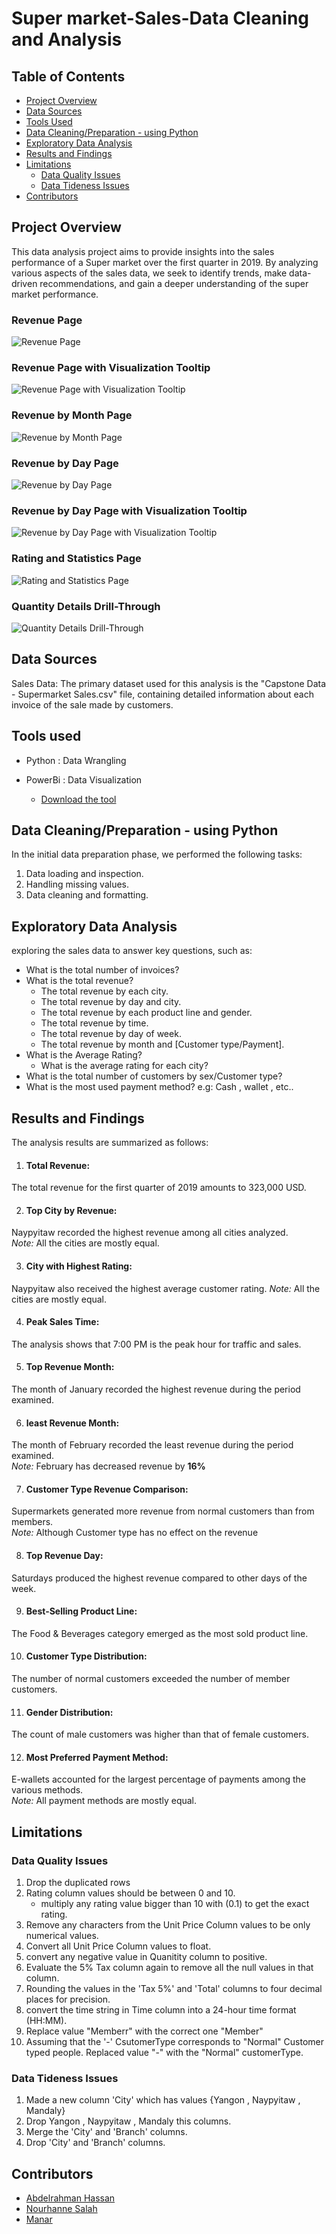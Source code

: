 # Super market-Sales-Data Cleaning and Analysis

## Table of Contents
- [Project Overview](#project-overview)
- [Data Sources](#data-sources)
- [Tools Used](#tools-used)
- [Data Cleaning/Preparation - using Python](#data-cleaning/preparation---using-python)
- [Exploratory Data Analysis](#exploratory-data-analysis)
- [Results and Findings](#results-and-findings)
- [Limitations](#limitations)
    - [Data Quality Issues](#data-quality-issues)
    - [Data Tideness Issues](#data-tideness-issues)
- [Contributors](#contributors)

## Project Overview

This data analysis project aims to provide insights into the sales performance of a Super market over the first quarter in 2019. By analyzing various aspects of the sales data, we seek to identify trends, make data-driven recommendations, and gain a deeper understanding of the super market performance.

### Revenue Page
![Revenue Page](https://github.com/user-attachments/assets/79bc0a7b-97bf-4dca-b7f8-2129c284a71b)


### Revenue Page with Visualization Tooltip
![Revenue Page with Visualization Tooltip](https://github.com/user-attachments/assets/e8b71ead-dd56-4ac8-a9c0-d44835f0a059)


### Revenue by Month Page
![Revenue by Month Page](https://github.com/user-attachments/assets/d4c05c9c-c393-4809-b895-245f9a42ab6a)


### Revenue by Day Page
![Revenue by Day Page](https://github.com/user-attachments/assets/be30930a-4c10-407a-bb49-2e63ee72afef)


### Revenue by Day Page with Visualization Tooltip
![Revenue by Day Page with Visualization Tooltip](https://github.com/user-attachments/assets/77aeb086-d0e8-437c-a125-affbf40af864)


### Rating and Statistics Page
![Rating and Statistics Page](https://github.com/user-attachments/assets/b7c0a708-eaa7-4c6f-9386-959d587bcdf6)

### Quantity Details Drill-Through
![Quantity Details Drill-Through](https://github.com/user-attachments/assets/a53ec2ce-e940-4b7d-9662-8fd22f973a13)


## Data Sources
Sales Data: The primary dataset used for this analysis is the "Capstone Data - Supermarket Sales.csv" file, containing detailed information about each invoice of the sale made by customers.

## Tools used
- Python : Data Wrangling 

- PowerBi : Data Visualization 
    - [Download the tool](https://www.microsoft.com/en-us/download/details.aspx?id=58494) 

## Data Cleaning/Preparation - using Python
In the initial data preparation phase, we performed the following tasks:
1. Data loading and inspection.
2. Handling missing values.
3. Data cleaning and formatting. 

## Exploratory Data Analysis
exploring the sales data to answer key questions, such as:
- What is the total number of invoices?
- What is the total revenue?
    - The total revenue by each city.
    - The total revenue by day and city.
    - The total revenue by each product line and gender.
    - The total revenue by time.
    - The total revenue by day of week.
    - The total revenue by month and [Customer type/Payment].
- What is the Average Rating?
    - What is the average rating for each city?
- What is the total number of customers by sex/Customer type?
- What is the most used payment method? e.g: Cash , wallet , etc..

## Results and Findings
The analysis results are summarized as follows:
1. #### Total Revenue: 
The total revenue for the first quarter of 2019 amounts to 323,000 USD.

2. #### Top City by Revenue: 
Naypyitaw recorded the highest revenue among all cities analyzed.\
    *Note:* All the cities are mostly equal.  

3. #### City with Highest Rating: 
Naypyitaw also received the highest average customer rating.
    *Note:* All the cities are mostly equal.


4. #### Peak Sales Time: 
The analysis shows that 7:00 PM is the peak hour for traffic and sales.

5. #### Top Revenue Month: 
The month of January recorded the highest revenue during the period examined.

6. #### least Revenue Month:
The month of February recorded the least revenue during the period examined.\
    *Note:* February has decreased revenue by **16%**


7. #### Customer Type Revenue Comparison: 
Supermarkets generated more revenue from normal customers than from members.\
    *Note:* Although Customer type has no effect on the revenue


8. #### Top Revenue Day:
Saturdays produced the highest revenue compared to other days of the week.

9. #### Best-Selling Product Line:
The Food & Beverages category emerged as the most sold product line.

10. #### Customer Type Distribution: 
The number of normal customers exceeded the number of member customers.

11. #### Gender Distribution: 
The count of male customers was higher than that of female customers.

12. #### Most Preferred Payment Method: 
E-wallets accounted for the largest percentage of payments among the various methods.\
    *Note:* All payment methods are mostly equal.


## Limitations
### Data Quality Issues
1. Drop the duplicated rows
2. Rating column values should be between 0 and 10.
    - multiply any rating value bigger than 10 with (0.1) to get the exact rating.
3. Remove any characters from the Unit Price Column values to be only numerical values.
4. Convert all Unit Price Column values to float.
5. convert any negative value in Quanitity column to positive.
6. Evaluate the 5% Tax column again to remove all the null values in that column.
7. Rounding the values in the 'Tax 5%' and 'Total' columns to four decimal places for precision.  
8. convert the time string in Time column into a 24-hour time format (HH:MM).
9. Replace value "Memberr" with the correct one "Member"
10. Assuming that the '-' CsutomerType corresponds to "Normal" Customer typed people. Replaced value "-" with the "Normal" customerType.
### Data Tideness Issues
1. Made a new column 'City' which has values {Yangon , Naypyitaw , Mandaly}
2. Drop Yangon , Naypyitaw , Mandaly this columns.
3. Merge the 'City' and 'Branch' columns.
4. Drop 'City' and 'Branch' columns.


## Contributors
- [Abdelrahman Hassan](https://github.com/abdulrahman1238)
- [Nourhanne Salah](https://github.com/inourhansalah)
- [Manar]()
